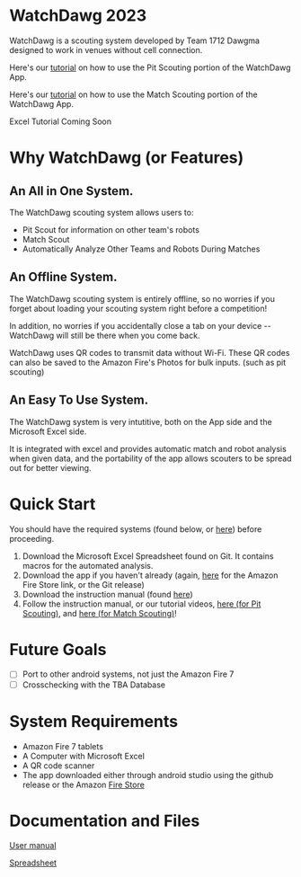 # WatchDawg 2023
WatchDawg is a scouting system developed by Team 1712 Dawgma designed to work in venues without cell connection. 

Here's our [tutorial](https://www.youtube.com/watch?v=Qy0VXm0XURE) on how to use the Pit Scouting portion of the WatchDawg App. <!--maybe split into 2 parts like our videos?-->

Here's our [tutorial](https://www.youtube.com/watch?v=ftOPcMmmr5I) on how to use the Match Scouting portion of the WatchDawg App.

Excel Tutorial Coming Soon

<!--youtube links-->

# Why WatchDawg (or Features)

## An All in One System.

The WatchDawg scouting system allows users to: <!--IDK maybe change this-->
* Pit Scout for information on other team's robots <!--Better to use 1/2/3 or dots?-->
* Match Scout <!-- Or maybe not use a list because we have 2 things --> <!--Scratch that we're good-->
* Automatically Analyze Other Teams and Robots During Matches

## An Offline System.

The WatchDawg scouting system is entirely offline, so no worries if you forget about loading your scouting system right before a competition!

In addition, no worries if you accidentally close a tab on your device -- WatchDawg will still be there when you come back.

WatchDawg uses QR codes to transmit data without Wi-Fi. These QR codes can also be saved to the Amazon Fire's Photos for bulk inputs. (such as pit scouting)

## An Easy To Use System.

The WatchDawg system is very intutitive, both on the App side and the Microsoft Excel side. <!-- reword obviously -->

It is integrated with excel and provides automatic match and robot analysis when given data, and the portability of the app allows scouters to be spread out for better viewing.

<!--More stuff to note
not a web page (not a big deal but what if oops i closed the web page)
Excel Integration and Automatic Match Analysis check
Fully Offline check?
Ease of use/Portability check
App + Excel sheet check?

Future Steps check

-->

# Quick Start <!--Git has an internal wiki system so we could use that?-->

You should have the required systems (found below, or [here](https://github.com/Dawgma-1712/WatchDawg2023#system-requirements)) before proceeding.

1. Download the Microsoft Excel Spreadsheet found on Git. It contains macros for the automated analysis.
2. Download the app if you haven't already (again, [here](https://www.amazon.com/Dawgma-Robotics-WatchDawg/dp/B09VMZZ6FL/ref=sr_1_1?crid=2Z8C9C9DSI7YN&keywords=watchdawg&qid=1676407384&s=mobile-apps&sprefix=watchdawg%2Cmobile-apps%2C167&sr=1-1) for the Amazon Fire Store link, or the Git release)
3. Download the instruction manual (found [here](https://drive.google.com/file/d/1o54JGi-gihyFXh7UFRre76viZELWCKad/view?usp=sharing))
4. Follow the instruction manual, or our tutorial videos, [here (for Pit Scouting)](https://www.youtube.com/watch?v=Qy0VXm0XURE), and [here (for Match Scouting)](https://www.youtube.com/watch?v=ftOPcMmmr5I)!
<!-- Or if we use the wiki system: We have an in depth wiki for WatchDawg [here](linklinklinkyougetit)-->



# Future Goals

- [ ] Port to other android systems, not just the Amazon Fire 7
- [ ] Crosschecking with the TBA Database

<!--Any other goals-->

# System Requirements
* Amazon Fire 7 tablets
* A Computer with Microsoft Excel 
* A QR code scanner
* The app downloaded either through android studio using the github release or the Amazon [Fire Store](https://www.amazon.com/Dawgma-Robotics-WatchDawg/dp/B09VMZZ6FL/ref=sr_1_1?crid=2Z8C9C9DSI7YN&keywords=watchdawg&qid=1676407384&s=mobile-apps&sprefix=watchdawg%2Cmobile-apps%2C167&sr=1-1)

# Documentation and Files
[User manual](https://drive.google.com/file/d/1o54JGi-gihyFXh7UFRre76viZELWCKad/view?usp=sharing)

[Spreadsheet](./2023Mk1.8empty.xlsm)

